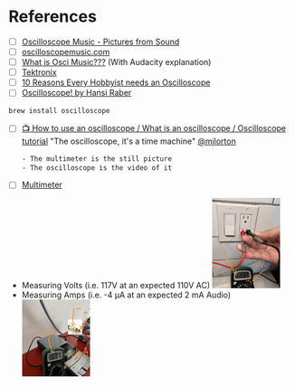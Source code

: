 


# References

- [ ] [Oscilloscope Music - Pictures from Sound](https://www.youtube.com/watch?v=ZaTuFB5QXHo)
- [ ] [oscilloscopemusic.com](https://oscilloscopemusic.com/)
- [ ] [What is Osci Music???](https://www.youtube.com/watch?v=qUOAYvdiHFk) (With Audacity explanation)
- [ ] [Tektronix](https://www.tek.com/)
- [ ] [10 Reasons Every Hobbyist needs an Oscilloscope](https://www.hackster.io/news/10-reasons-every-hobbyist-needs-an-oscilloscope-507df34f38d9)
- [ ] [Oscilloscope! by Hansi Raber](https://oscilloscopemusic.com/software/oscilloscope/)

```
brew install oscilloscope
```

- [ ] [:tv: How to use an oscilloscope / What is an oscilloscope / Oscilloscope tutorial](https://www.youtube.com/watch?v=CzY2abWCVTY)
      "The oscilloscope, it's a time machine" [@mjlorton](https://www.youtube.com/@mjlorton)

      - The multimeter is the still picture
      - The oscilloscope is the video of it

- [ ] [Multimeter](https://en.wikipedia.org/wiki/Multimeter)
* Measuring Volts (i.e. 117V at an expected 110V AC) 
<img src=images/IMG_4406.jpeg width=25% height=25% > </img>
* Measuring Amps (i.e. -4 µA at an expected 2 mA Audio)
<img src=images/IMG_4407.jpeg width=25% height=25% > </img>
